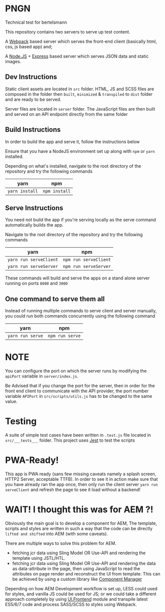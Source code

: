 # PNGN
Technical test for bertelsmann

This repository contains two servers to serve up test content.

A [Webpack](https://webpack.js.org/) based server which serves the front-end client (basically html, css, js based app) and;

A [Node.JS](https://nodejs.org/en/) + [Express](https://expressjs.com/) based server which serves JSON data and static images.

## Dev Instructions
Static client assets are located in `src` folder. HTML, JS and SCSS files are composed in the folder then `built`, `minimized` & `transpiled` to `dist` folder and are ready to be served.

Server files are located in `server` folder. The JavaScript files are then built and served on an API endpoint directly from the same folder

## Build Instructions

In order to build the app and serve it, follow the instructions below

Ensure that you have a NodeJS environment set up along with `npm` or `yarn` installed.

Depending on what's installed, navigate to the root directory of the repository and try the following commands 

|  yarn        |   npm           |
| ------------- |:-------------:|
| `yarn install`     | `npm install` |


## Serve Instructions

You need not build the app if you're serving locally as the serve command automatically builds the app.

Navigate to the root directory of the repository and try the following commands 

|  yarn        |   npm           |
| ------------- |:-------------:|
| `yarn run serveClient`     | `npm run serveClient` |
| `yarn run serveServer`     | `npm run serveServer` |


These commands will build and serve the apps on a stand alone server running on ports `8080` and `3000`

## One command to serve them all

Instead of running multiple commands to serve client and server manually, you could run both commands concurrently using the following command

|  yarn        |   npm           |
| ------------- |:-------------:|
| `yarn run serve`     | `npm run serve` |


# NOTE

You can configure the port on which the server runs by modifying the `apiPort` variable in `server/index.js`.

Be Advised that if you change the port for the server, then in order for the front end client to communicate with the API provider,
the port number variable `APIPort` in `src/scripts/utils.js` has to be changed to the same value.

# Testing

A suite of simple test cases have been written in `.test.js` file located in `src/___tests___` folder. 
This project uses [Jest](https://jestjs.io/) to test the scripts

# PWA-Ready!

This app is PWA ready (sans few missing caveats namely a splash screen, HTTP2 Server, acceptable TTFB). In order to see it in action make sure that you have already ran the app once, then only run the client server `yarn run serveClient` and refresh the page to see it load without a backend!


# WAIT! I thought this was for AEM ?!

Obviously the main goal is to develop a component for AEM, The template, scripts and styles are written in such a way that the code can be directly `lifted and shifted` into AEM (with some caveats). 

There are multiple ways to solve this problem for AEM. 
* fetching jcr data using Sling Model OR Use-API and rendering the template using JSTL/HTL.
* fetching jcr data using Sling Model OR Use-API and rendering the data as data-attribute in the page, then using JavaScript to read the attributes on page render and reconstruct the UI from template. This can be achieved by using a custom library like [Component Manager](https://github.com/ypk/AEMComponentManager)

Depending on how AEM Development workflow is set up, LESS could used for styles, and vanilla JS could be used for JS;
or we could take a different approach completely by using [UI.Frontend](https://github.com/adobe/aem-guides-wknd) module and transpile latest ES5/6/7 code and process SASS/SCSS to styles using Webpack.